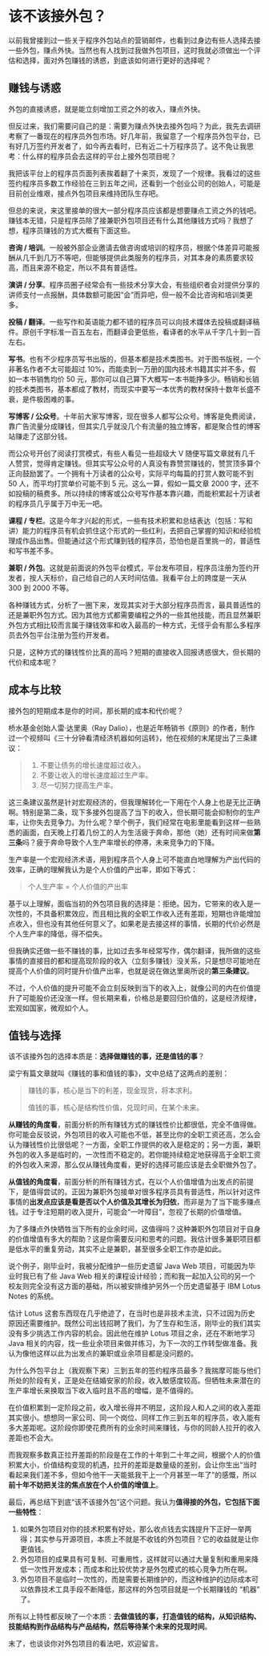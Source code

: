 # 该不该接外包？

以前我曾接到过一些关于程序外包站点的营销邮件，也看到过身边有些人选择去接一些外包，赚点外快。当然也有人找到过我做外包项目，这时我就必须做出一个评估和选择，面对外包赚钱的诱惑，到底该如何进行更好的选择呢？

## 赚钱与诱惑

外包的直接诱惑，就是能立刻增加工资之外的收入，赚点外快。

但反过来，我们需要问自己的是：需要为赚点外快去接外包吗？为此，我先去调研考察了一番现在的程序员外包市场。好几年前，我留意了一个程序员外包平台，已有好几万签约开发者了，如今再去看时，已有近二十万程序员了。这不免让我思考：什么样的程序员会去这样的平台上接外包项目呢？

我把该平台上的程序员页面列表挨着翻了十来页，发现了一个规律。我看过的这些签约程序员多数工作经验在三到五年之间，还看到一个创业公司的创始人，可能是目前创业维艰，接点外包项目来维持团队生存吧。

但总的来说，来这里接单的很大一部分程序员应该都是想要赚点工资之外的钱吧。赚钱本无错，只是程序员除了接兼职外包项目还有什么其他赚钱方式吗？我想了想，程序员赚钱的方式大概有下面这些。

**咨询 / 培训**。一般被外部企业邀请去做咨询或培训的程序员，根据个体差异可能报酬从几千到几万不等吧，但能够提供此类服务的程序员，对其本身的素质要求较高，而且来源不稳定，所以不具有普适性。

**演讲 / 分享**。程序员圈子经常会有一些技术分享大会，有些组织者会对提供分享的讲师支付一点报酬，具体数额可能因“会”而异吧，但一般不会比咨询和培训类更多。

**投稿 / 翻译**。一些写作和英语能力都不错的程序员可以向技术媒体去投稿或翻译稿件。原创千字标准一百五左右，而翻译会更低些，看译者的水平从千字几十到一百左右。

**写书**。也有不少程序员写书出版的，但基本都是技术类图书。对于图书版税，一个非著名作者不太可能超过 10%，而能卖到一万册的国内技术书籍其实并不多，假如一本书销售均价 50 元，那你可以自己算下大概写一本书能挣多少。畅销和长销的技术类图书，基本都成了教材，而现实中要写一本优秀的教材保持十数年长盛不衰，是件极困难的事。

**写博客 / 公众号**。十年前大家写博客，现在很多人都写公众号。博客是免费阅读，靠广告流量分成赚钱，但其实几乎就没几个有流量的独立博客，都是聚合性的博客站赚走了这部分钱。

而公众号开创了阅读打赏模式，有些人看见一些超级大 V 随便写篇文章就有几千人赞赏，觉得肯定赚钱。但其实写公众号的人真没有靠赞赏赚钱的，赞赏顶多算个正向鼓励罢了。一个拥有十万读者的公众号，实际平均每篇的打赏人数可能不到 50 人，而平均打赏单价可能不到 5 元。这么一算，假如一篇文章 2000 字，还不如投稿的稿费多。所以持续的博客或公众号写作基本靠兴趣，而能积累起十万读者的程序员几乎属于万中无一吧。

**课程 / 专栏**。这是今年才兴起的形式，一些有技术积累和总结表达（包括：写和讲）能力的程序员有机会抓住这个形式的一些红利，去把自己掌握的知识和经验梳理成作品出售。但能通过这个形式赚到钱的程序员，恐怕也是百里挑一的，普适性和写书差不多。

**兼职 / 外包**。这就是前面说的外包平台模式，平台发布项目，程序员注册为签约开发者，按人天标价，自己给自己的人天时间估值。我看平台上的跨度是一天从 300 到 2000 不等。

各种赚钱方式，分析了一圈下来，发现其实对于大部分程序员而言，最具普适性的还是兼职外包方式。因为其他方式都需要编程之外的一些其他技能，而且显然兼职外包方式相比较而言属于赚钱效率和收入最高的一种方式，无怪乎会有那么多程序员去外包平台注册为签约开发者。

只是，这种方式的赚钱性价比真的高吗？短期的直接收入回报诱惑很大，但长期的代价和成本呢？

## 成本与比较

接外包的短期成本是你的时间，那长期的成本和代价呢？

桥水基金创始人雷·达里奥（Ray Dalio），也是近年畅销书《原则》的作者，制作过一个视频叫《三十分钟看清经济机器如何运转》，他在视频的末尾提出了三条建议：

> 1. 不要让债务的增长速度超过收入。
> 2. 不要让收入的增长速度超过生产率。
> 3. 尽一切努力提高生产率。

这三条建议虽然是针对宏观经济的，但我理解转化一下用在个人身上也是无比正确啊。特别是第二条，现下多接外包提高了当下的收入，但长期可能会抑制你的生产率，让你失去竞争力。为什么呢？举个例子，我们经常在电影里能看到这样一些熟悉的画面，白天晚上打着几份工的人为生活疲于奔命，那他（她）还有时间来做**第三条**吗？疲于奔命导致个人生产率增长的停滞，未来竞争力的下降。

生产率是一个宏观经济术语，用到程序员个人身上可不能直白地理解为产出代码的效率，正确的理解我认为是个人价值的产出率，即如下等式：

> 个人生产率 = 个人价值的产出率

基于以上理解，面临当初的外包项目我的选择是：拒绝。因为，它带来的收入是一次性的，不具备积累效应，而且相比我的全职工作收入还有差距，短期也许能增加点收入，但也没有其他任何意义了。如果老是去接这样的事情，长期的代价必然是个人生产率的降低，得不偿失。

但我确实还做一些不赚钱的事，比如过去多年经常写作，偶尔翻译，我所做的这些事情的直接目的都和提高现阶段的收入（立刻多赚钱）没关系，只是想尽可能地在提高个人价值的同时提升价值产出率，也就是说在做达里奥所说的**第三条建议**。

不过，个人价值的提升可能不会立刻反映到当下的收入上，就像公司的内在价值提升了可能股价还没涨一样。但长期来看，价格总是要回归价值的，这是经济规律，宏观如国家，微观如个人。

## 值钱与选择

该不该接外包的选择本质是：**选择做赚钱的事，还是值钱的事**？

梁宁有篇文章就叫《赚钱的事和值钱的事》，文中总结了这两点的差别：

> 赚钱的事，核心是当下的利差，现金现货，将本求利。
>
> 值钱的事，核心是结构性价值，兑现时间，在某个未来。

**从赚钱的角度看**，前面分析的所有赚钱方式的赚钱性价比都很低，完全不值得做。你可能会反驳说，外包项目的收入可能也不低，甚至比你的全职工资还高，怎么会认为赚钱性价比很低呢？一方面，全职工作提供的收入是稳定的；另一方面，兼职外包的收入多是临时的，一次性而不稳定的。若你能持续稳定地获得高于全职工资的外包收入来源，那么仅从赚钱角度看，更好的选择可能应该是去全职做外包了。

**从值钱的角度看**，前面分析的所有赚钱方式，在以个人价值增值为出发点的前提下，是值得尝试的。正因为兼职外包接单对很多程序员具有普适性，所以针对这件事情的**出发点应该是看是否以个人价值及其增长为归依**，而非是为了当下能多赚点钱。过于专注短期的收入提升，可能会“一叶障目”，忽视了长期的价值增值。

为了多赚点外快牺牲当下所有的业余时间，这值得吗？这种兼职外包项目对于自身的价值增值有多大的帮助？这是你需要反问和思考的问题。我估计很多兼职项目都是低水平的重复劳动，其实不止是兼职，甚至很多全职工作亦是如此。

说个例子，刚毕业时，我被分配维护一些历史遗留 Java Web 项目，可能因为毕业时我已有了些 Java Web 相关的课程设计经验；而和我一起加入公司的另一个校友则完全没有这方面的基础，所以被安排维护另外一个历史遗留基于 IBM Lotus Notes 的系统。

估计 Lotus 这套东西现在几乎绝迹了，在当时也是非技术主流，只不过因为历史原因还需要维护。既然公司出钱招聘了我们，为了生存和生活，刚毕业的我们其实没有多少挑选工作内容的机会。因此他在维护 Lotus 项目之余，还在不断地学习 Java 相关的内容，找一些业余项目来做并练习，为下一次的工作转型做准备。我认为像他这样以此为出发点的兼职或业余项目都是没问题的。

为什么外包平台上（我观察下来）三到五年的签约程序员最多？我揣摩可能与他们所处的阶段有关，正是处在结婚安家的阶段，收入敏感度较高。但牺牲未来潜在的生产率增长来换取当下收入临时且不高的增幅，是不值得的。

在价值积累到一定阶段之前，收入增长得并不明显，这阶段人和人之间的收入差距其实很小。想想同一家公司、同一个岗位、同样工作三到五年的程序员，收入能有多大差距呢。这阶段你即使花费所有的业余时间来赚钱，与你的同龄人拉开的收入差距也不会大。

而我观察多数真正拉开差距的阶段是在工作的十年到二十年之间，根据个人的价值积累大小，价值结构变现的机遇，拉开的差距是数量级的差别，会让你生出“当时看起来我们差不多，但如今他干一天能抵我干上一个月甚至一年了”的感慨，所以**前十年不妨把关注的焦点放在个人价值的增值上**。

最后，再总结下到底“该不该接外包”这个问题。我认为**值得接的外包，它包括下面一些特性**：

1. 如果外包项目对你的技术积累有好处，那么收点钱去实践提升下正好一举两得；其实参与开源项目，本质上不就是不收钱的外包项目？它的收益就是让你更值钱。
2. 外包项目的成果具有可复制、可重用性，这样就可以通过大量复制和重用来降低一次性开发成本；而成本和比较优势才是外包模式的核心竞争力所在啊。
3. 外包项目不是临时一次性的，而是需要长期维护的，而这种维护的边际成本可以依靠技术工具手段不断降低，那这样的外包项目就是一个长期赚钱的 “机器” 了。

所有以上特性都反映了一个本质：**去做值钱的事，打造值钱的结构，从知识结构、技能结构到作品结构与产品结构，然后等待某个未来的兑现时间**。

末了，也谈谈你对外包项目的看法吧，欢迎留言。















































